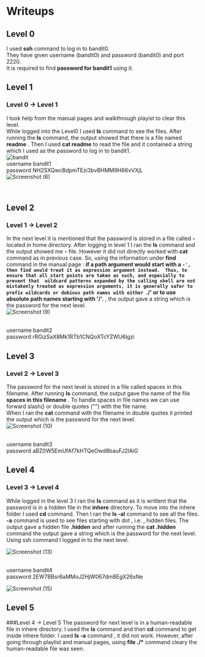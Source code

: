 # Writeups

## Level 0
I used <b>ssh</b> command to log in to bandit0. <br> They have given username (bandit0) and password (bandit0) and port 2220.
<br>
It is required to find <b>password for bandit1</b> using it.

## Level 1
### Level 0 -> Level 1
I took help from the manual pages and walkthrough playist to clear this level. <br> While logged into the Level0 I used <b>ls</b> command to see the files. After running the <b>ls</b> command, the output showed that there is a file named <b>readme</b> . Then I used <b>cat readme</b> to read the file and it contained a string which I used as the password to log in to bandit1.
<br>
![bandit](https://github.com/sanyaarora11/Bandit-Writeups/assets/147926344/2e9deb7c-81cb-41eb-89c3-31fd350d6b49)
<br>
username bandit1
<br>
password NH2SXQwcBdpmTEzi3bvBHMM9H66vVXjL
<br>
![Screenshot (6)](https://github.com/sanyaarora11/Bandit-Writeups/assets/147926344/91c07183-7f2c-4cb1-bf27-292dd4898821)

<br>

## Level 2
### Level 1 -> Level 2
In the next level it is mentioned that the password is stored in a file called <b>-</b> located in home directory. After logging in level 1 I ran the <b>ls</b> command and the output showed me <b>-</b> file. However it did not directly worked with <b>cat</b> command as in previous case. So, using the information under <b>find</b> command in the manual page : <b>if a path argument would start with a `-', then find would treat it as expression argument instead.  Thus, to ensure that all start points are taken as such, and especially to prevent that  wildcard patterns expanded by the calling shell are not mistakenly treated as expression arguments, it is generally safer to prefix wildcards or dubious path names with either `./' or to  use absolute path names starting with '/'.</b> , the output gave a string which is the password for the next level. 
<br>
![Screenshot (9)](https://github.com/sanyaarora11/Bandit-Writeups/assets/147926344/26df7c7d-c4ba-4224-b3cf-dab0a37ce7e8)

<br>
username bandit2
<br>
password rRGizSaX8Mk1RTb1CNQoXTcYZWU6lgzi


## Level 3
### Level 2 -> Level 3
The password for the next level is stored in a file called spaces in this filename. After running <b>ls</b> command, the output gave the name of the file <b>spaces in this filename</b> . To handle spaces in file names we can use forward slash(\) or double quotes ("") with the file name.
<br>
When I ran the <b>cat</b> command with the filename in double quotes it printed the output which is the password for the next level.
<br>
![Screenshot (10)](https://github.com/sanyaarora11/Bandit-Writeups/assets/147926344/5232d220-b19a-4703-902c-9acb2151b3a8)

<br>
username bandit3
<br>
password aBZ0W5EmUfAf7kHTQeOwd8bauFJ2lAiG


## Level 4
### Level 3 -> Level 4
While logged in the level 3 I ran the <b>ls</b> command as it is writtent that the password is in a hidden file in the <b>inhere</b> directory. To move into the inhere folder I used <b>cd</b> command. Then I ran the <b>ls -al</b> command to see all the files. <b>-a</b> command is used to see files starting with dot , i.e. , hidden files. The output gave a hidden file <b>.hidden</b> and after running the <b>cat .hidden</b> command the output gave a string which is the password for the next level. Using ssh command I logged in to the next level.

![Screenshot (13)](https://github.com/sanyaarora11/Bandit-Writeups/assets/147926344/421070e3-d787-4d47-bc69-8d9795602c19)

<br>
username bandit4
<br>
password 2EW7BBsr6aMMoJ2HjW067dm8EgX26xNe


![Screenshot (15)](https://github.com/sanyaarora11/Bandit-Writeups/assets/147926344/6359d724-19a0-4df5-9b58-69c54c6c496d)


## Level 5
###Level 4 -> Level 5
The password for next level is in a human-readable file in inhere directory. I used the <b>ls</b> command and then <b>cd</b> command to get inside inhere folder. I used <b>ls -a</b> command , it did not work. However, after going through playlist and manual pages, using <b>file ./*</b> command cleary the human-readable file was seen.


